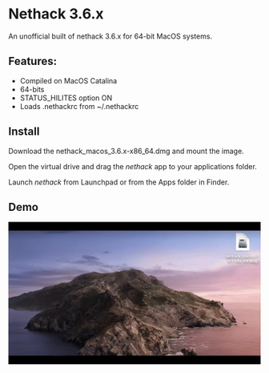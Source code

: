 # Nethack 3.6.x

An unofficial built of nethack 3.6.x for 64-bit MacOS systems.

## Features:
- Compiled on MacOS Catalina
- 64-bits
- STATUS_HILITES option ON
- Loads .nethackrc from ~/.nethackrc

## Install

Download the nethack_macos_3.6.x-x86_64.dmg and mount the image.

Open the virtual drive and drag the *nethack* app to your applications folder.

Launch *nethack* from Launchpad or from the Apps folder in Finder.

## Demo
![demo](img/demo.gif)
